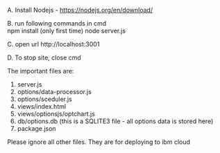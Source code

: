 A. Install Nodejs - https://nodejs.org/en/download/

B. run following commands in cmd  
npm install  (only first time)
node server.js  

C. open url http://localhost:3001

D. To stop site, close cmd

The important files are:
1. server.js
2. options/data-processor.js
3. options/sceduler.js
4. views/index.html
5. views/optionsjs/optchart.js
6. db/options.db (this is a SQLITE3 file - all options data is stored here)
7. package.json  


Please ignore all other files. They are for deploying to ibm cloud
